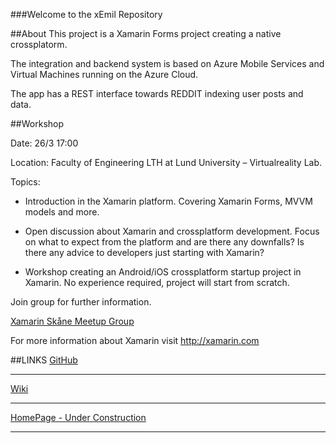 

###Welcome to the xEmil Repository

##About
This project is a Xamarin Forms project creating a native crossplatorm.

The integration and backend system is based on Azure Mobile Services and Virtual Machines running on the Azure Cloud.

The app has a REST interface towards REDDIT indexing user posts and data.

##Workshop
 

Date: 26/3 17:00

Location: Faculty of Engineering LTH at Lund University – Virtualreality Lab. 

Topics: 

- Introduction in the Xamarin platform. Covering 
Xamarin Forms, MVVM models and more. 

- Open discussion about Xamarin and crossplatform development. Focus on what to expect from the platform and are there any downfalls? Is there any advice to developers just starting with Xamarin?

- Workshop creating an Android/iOS crossplatform startup project in Xamarin. No experience required, project will start from scratch.

Join group for further information.

[Xamarin Skåne Meetup Group](http://www.meetup.com/xamarinskane/)

For more information about Xamarin visit http://xamarin.com

##LINKS
[GitHub](https://github.com/eapelgren/xEmil)
***
[Wiki](https://github.com/eapelgren/xEmil/wiki)
***
[HomePage - Under Construction](http://xemil.se)
***
